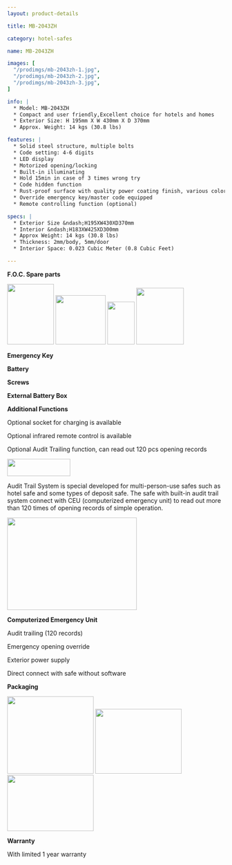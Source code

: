 ```yaml
---
layout: product-details

title: MB-2043ZH

category: hotel-safes

name: MB-2043ZH

images: [
  "/prodimgs/mb-2043zh-1.jpg",
  "/prodimgs/mb-2043zh-2.jpg",
  "/prodimgs/mb-2043zh-3.jpg",
]

info: |
  * Model: MB-2043ZH
  * Compact and user friendly,Excellent choice for hotels and homes
  * Exterior Size: H 195mm X W 430mm X D 370mm
  * Approx. Weight: 14 kgs (30.8 lbs)

features: |
  * Solid steel structure, multiple bolts
  * Code setting: 4-6 digits
  * LED display
  * Motorized opening/locking
  * Built-in illuminating
  * Hold 15min in case of 3 times wrong try
  * Code hidden function
  * Rust-proof surface with quality power coating finish, various colors available
  * Override emergency key/master code equipped
  * Remote controlling function (optional)

specs: |
  * Exterior Size &ndash;H195XW430XD370mm
  * Interior &ndash;H183XW425XD300mm
  * Approx Weight: 14 kgs (30.8 lbs)
  * Thickness: 2mm/body, 5mm/door
  * Interior Space: 0.023 Cubic Meter (0.8 Cubic Feet)

---
```


**F.O.C. Spare parts**

<img alt="" src="{IMAGE_CDN}/mb-2043zh-4.jpg" style="width: 108px; height: 140px" />

<img alt="" src="{IMAGE_CDN}/mb-2043zh-5.jpg" style="width: 116px; height: 114px" />

<img alt="" src="{IMAGE_CDN}/mb-2043zh-6.jpg" style="width: 63px; height: 99px" />

<img alt="" src="{IMAGE_CDN}/mb-2043zh-7.jpg" style="width: 110px; height: 131px" />

**Emergency Key**

**Battery**

**Screws**

**External Battery Box**

**Additional Functions**

Optional socket for charging is available

Optional infrared remote control is available

Optional Audit Trailing function, can read out 120 pcs opening records

<img alt="" src="{IMAGE_CDN}/mb-2043zh-8.jpg" style="width: 146px; height: 40px;" />

Audit Trail System is special developed for multi-person-use safes such as hotel safe and some types of deposit safe. The safe with built-in audit trail system connect with CEU (computerized emergency unit) to read out more than 120 times of opening records of simple operation.

<img alt="" src="{IMAGE_CDN}/mb-2043zh-9.jpg" style="width: 300px; height: 214px;" />

**Computerized Emergency Unit**

Audit trailing (120 records)

Emergency opening override

Exterior power supply

Direct connect with safe without software

**Packaging**

<img alt="" src="{IMAGE_CDN}/mb-2043zh-10.jpg" style="width: 200px; height: 179px" />

<img alt="" src="{IMAGE_CDN}/mb-2043zh-11.jpg" style="width: 200px; height: 150px" />

<img alt="" src="{IMAGE_CDN}/mb-2043zh-12.jpg" style="width: 200px; height: 130px" />

**Warranty**

With limited 1 year warranty


